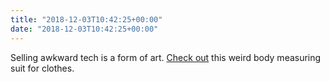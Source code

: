 ```yaml
---
title: "2018-12-03T10:42:25+00:00"
date: "2018-12-03T10:42:25+00:00"
---
```


Selling awkward tech is a form of art. [Check out](https://zozo.com/nl/en/) this weird body measuring suit for clothes. 
